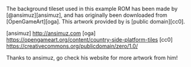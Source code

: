 The background tileset used in this example ROM has been made by
[@ansimuz][ansimuz], and has originally been downloaded from
[OpenGameArt][oga]. This artwork provided by is [public domain][cc0].

[ansimuz] http://ansimuz.com
[oga] https://opengameart.org/content/country-side-platform-tiles
[cc0] https://creativecommons.org/publicdomain/zero/1.0/

Thanks to ansimuz, go check his website for more artwork from him!
